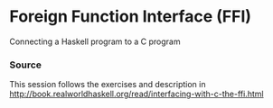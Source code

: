 # Foreign Function Interface (FFI)

Connecting a Haskell program to a C program

### Source

This session follows the exercises and description in http://book.realworldhaskell.org/read/interfacing-with-c-the-ffi.html
